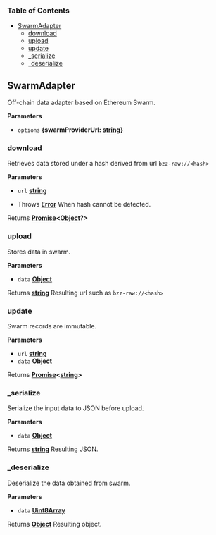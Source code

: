 <!-- Generated by documentation.js. Update this documentation by updating the source code. -->

### Table of Contents

-   [SwarmAdapter][1]
    -   [download][2]
    -   [upload][3]
    -   [update][4]
    -   [\_serialize][5]
    -   [\_deserialize][6]

## SwarmAdapter

Off-chain data adapter based on Ethereum Swarm.

**Parameters**

-   `options` **{swarmProviderUrl: [string][7]}** 

### download

Retrieves data stored under a hash derived from url `bzz-raw://<hash>`

**Parameters**

-   `url` **[string][7]** 


-   Throws **[Error][8]** When hash cannot be detected.

Returns **[Promise][9]&lt;[Object][10]?>** 

### upload

Stores data in swarm.

**Parameters**

-   `data` **[Object][10]** 

Returns **[string][7]** Resulting url such as `bzz-raw://<hash>`

### update

Swarm records are immutable.

**Parameters**

-   `url` **[string][7]** 
-   `data` **[Object][10]** 

Returns **[Promise][9]&lt;[string][7]>** 

### \_serialize

Serialize the input data to JSON before upload.

**Parameters**

-   `data` **[Object][10]** 

Returns **[string][7]** Resulting JSON.

### \_deserialize

Deserialize the data obtained from swarm.

**Parameters**

-   `data` **[Uint8Array][11]** 

Returns **[Object][10]** Resulting object.

[1]: #swarmadapter

[2]: #download

[3]: #upload

[4]: #update

[5]: #_serialize

[6]: #_deserialize

[7]: https://developer.mozilla.org/docs/Web/JavaScript/Reference/Global_Objects/String

[8]: https://developer.mozilla.org/docs/Web/JavaScript/Reference/Global_Objects/Error

[9]: https://developer.mozilla.org/docs/Web/JavaScript/Reference/Global_Objects/Promise

[10]: https://developer.mozilla.org/docs/Web/JavaScript/Reference/Global_Objects/Object

[11]: https://developer.mozilla.org/docs/Web/JavaScript/Reference/Global_Objects/Uint8Array
